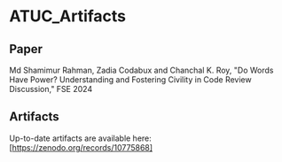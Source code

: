 # ATUC_Artifacts

## Paper
Md Shamimur Rahman, Zadia Codabux and Chanchal K. Roy, "Do Words Have Power? Understanding and Fostering Civility in Code Review Discussion," FSE 2024

## Artifacts 
Up-to-date artifacts are available here: [https://zenodo.org/records/10775868] 
